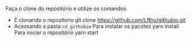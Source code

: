 Faça o clone do repositório e utilize os comandos 

- E clonando o repositorio git clone https://github.com/Lftho/githubio.git
- Acessando a pasta `cd githubio`
Para instalar os pacotes 
 yarn install 
Para iniciar o repositório
yarn start
